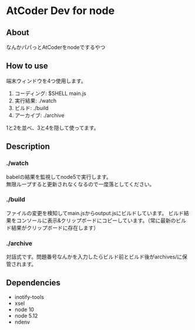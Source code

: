 # AtCoder Dev for node

## About

なんかパパっとAtCoderをnodeでするやつ   

## How to use

端末ウィンドウを4つ使用します。   

1. コーディング: $SHELL main.js
2. 実行結果: ./watch
3. ビルド: ./build
4. アーカイブ: ./archive

1と2を並べ、3と4を隠して使ってます。

## Description

### ./watch
babelの結果を監視してnode5で実行します。   
無限ループすると更新されなくなるので一度落としてください。   

### ./build
ファイルの変更を検知してmain.jsからoutput.jsにビルドしています。
ビルド結果をコンソールに表示&クリップボードにコピーしています。（常に最新のビルド結果がクリップボードに存在します）

### ./archive
対話式です。問題番号なんかを入力したらビルド前とビルド後がarchives/に保管されます。

## Dependencies

- inotify-tools
- xsel
- node 10
- node 5.12
- ndenv
